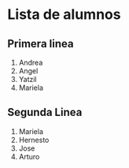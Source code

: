 # Lista de alumnos

## Primera linea

1. Andrea
1. Angel
1. Yatzil
1. Mariela

## Segunda Linea

1. Mariela
1. Hernesto
1. Jose
1. Arturo
